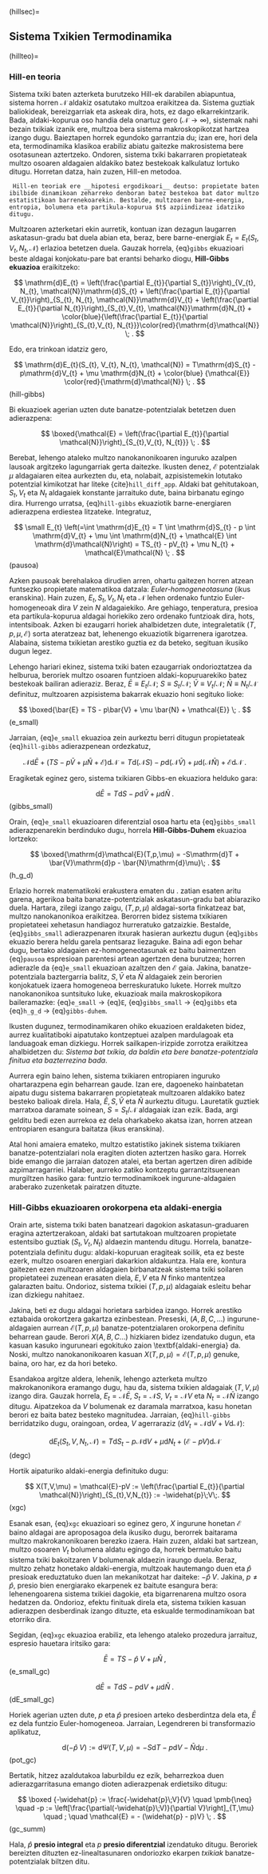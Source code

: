 (hillsec)=
## Sistema Txikien Termodinamika

(hillteo)=
###  Hill-en teoria

Sistema txiki baten azterketa burutzeko Hill-ek darabilen abiapuntua, sistema horren $\mathcal{N}$ aldakiz osatutako multzoa eraikitzea da. Sistema guztiak baliokideak, bereizgarriak eta askeak dira, hots, ez dago elkarrekintzarik. Bada, aldaki-kopurua oso handia dela onartuz gero ($\mathcal{N}\rightarrow \infty$), sistemak nahi bezain txikiak izanik ere,  multzoa bera sistema makroskopikotzat hartzea izango dugu.
Baieztapen horrek egundoko garrantzia du; izan ere,  hori dela eta, termodinamika klasikoa erabiliz abiatu gaitezke makrosistema bere osotasunean aztertzeko. Ondoren, sistema txiki bakarraren propietateak multzo osoaren aldagaien aldakiko batez bestekoak kalkulatuz lortuko ditugu. Horretan datza, hain zuzen, Hill-en metodoa.

```{admonition} Oharra
 Hill-en teoriak ere __hipotesi ergodikoari__ deutso: propietate baten ibilbide dinamikoan zeharreko denboran batez bestekoa bat dator multzo estatistikoan barrenekoarekin. Bestalde, multzoaren barne-energia, entropia, bolumena eta partikula-kopurua $t$ azpiindizeaz idatziko ditugu.

```

Multzoaren azterketari ekin aurretik, kontuan izan dezagun laugarren askatasun-gradu bat duela abian eta, beraz, bere barne-energiak $E_{t} = E_{t}(S_{t}, V_{t}, N_{t}, \mathcal{N})$ erlazioa betetzen duela. Gauzak horrela, {eq}`gibbs` ekuazioari beste aldagai konjokatu-pare bat erantsi beharko diogu, __Hill-Gibbs ekuazioa__ eraikitzeko:

$$
 \mathrm{d}E_{t} = \left(\frac{\partial E_{t}}{\partial S_{t}}\right)_{V_{t}, N_{t}, \mathcal{N}}\mathrm{d}S_{t} + \left(\frac{\partial E_{t}}{\partial V_{t}}\right)_{S_{t}, N_{t}, \mathcal{N}}\mathrm{d}V_{t} + \left(\frac{\partial E_{t}}{\partial N_{t}}\right)_{S_{t},V_{t}, \mathcal{N}}\mathrm{d}N_{t} + \color{blue}{\left(\frac{\partial E_{t}}{\partial \mathcal{N}}\right)_{S_{t},V_{t}, N_{t}}}\color{red}{\mathrm{d}\mathcal{N}} \; .
$$

Edo, era trinkoan idatziz gero,

$$
\mathrm{d}E_{t}(S_{t}, V_{t}, N_{t}, \mathcal{N}) = T\mathrm{d}S_{t} - p\mathrm{d}V_{t} + \mu \mathrm{d}N_{t} + \color{blue} {\mathcal{E}} \color{red}{\mathrm{d}\mathcal{N}} \; .
$$ (hill-gibbs)

Bi ekuazioek agerian uzten dute  banatze-potentzialak betetzen duen adierazpena:

$$
\boxed{\mathcal{E} = \left(\frac{\partial E_{t}}{\partial \mathcal{N}}\right)_{S_{t},V_{t}, N_{t}}} \; .
$$

Berebat, lehengo ataleko multzo nanokanonikoaren inguruko azalpen lausoak argitzeko lagungarriak gerta daitezke. Ikusten denez, $\mathcal{E}$ potentzialak $\mu$ aldagaiaren eitea aurkezten du, eta, nolabait, azpisistemekin lotutako potentzial kimikotzat har liteke {cite}`hill_diff_app`. Aldaki bat gehitutakoan, $S_{t}, V_{t}$ eta $N_{t}$ aldagaiek konstante jarraituko dute, baina  birbanatu egingo dira.
Hurrengo urratsa, {eq}`hill-gibbs` ekuaziotik barne-energiaren adierazpena erdiestea litzateke. Integratuz,

$$
\small E_{t} \left(=\int \mathrm{d}E_{t} = T \int \mathrm{d}S_{t} - p \int \mathrm{d}V_{t} + \mu \int \mathrm{d}N_{t} + \mathcal{E} \int \mathrm{d}\mathcal{N}\right) = TS_{t} - pV_{t} + \mu N_{t} + \mathcal{E}\mathcal{N} \; .
$$ (pausoa)

Azken pausoak berehalakoa dirudien arren, ohartu gaitezen horren atzean funtsezko propietate matematikoa datzala: _Euler-homogeneotasuna_ (ikus [](euler) eranskina). Hain zuzen, $E_{t}, S_{t}, V_{t}, N_{t}$ eta $\mathcal{N}$ lehen ordenako funtzio Euler-homogeneoak dira $V$ zein $N$ aldagaiekiko. Are gehiago, tenperatura, presioa eta partikula-kopurua aldagai horiekiko zero ordenako funtzioak dira, hots, intentsiboak. Azken bi ezaugarri horiek ahalbidetzen dute, integraletatik $(T, p, \mu,\mathcal{E})$ sorta ateratzeaz bat, lehenengo ekuaziotik bigarrenera igarotzea. Alabaina, sistema txikietan arestiko guztia ez da beteko, segituan ikusiko dugun legez.

Lehengo hariari ekinez, sistema txiki baten ezaugarriak ondorioztatzea da helburua, beroriek multzo osoaren funtzioen aldaki-kopuruarekiko batez bestekoak bailiran adieraziz. Beraz, $\bar{E} \equiv E_{t}/\mathcal{N}$; $S \equiv S_{t}/\mathcal{N}$; $\bar{V} \equiv V_{t}/\mathcal{N}$; $\bar{N} \equiv N_{t}/\mathcal{N}$ definituz, multzoaren azpisistema bakarrak ekuazio honi segituko lioke:

$$
\boxed{\bar{E} = TS - p\bar{V} + \mu \bar{N} + \mathcal{E}} \; .
$$ (e_small)

Jarraian, {eq}`e_small` ekuazioa zein aurkeztu berri ditugun propietateak {eq}`hill-gibbs` adierazpenean ordezkatuz,

$$
\mathcal{N}\mathrm{d}\bar{E} + (TS-p\bar{V}+\mu \bar{N} + \mathcal{E})\mathrm{d}\mathcal{N} = T \mathrm{d}(\mathcal{N}S) - p \mathrm{d}(\mathcal{N}\bar{V}) + \mu \mathrm{d}(\mathcal{N}\bar{N}) + \mathcal{E}\mathrm{d}\mathcal{N} \; .
$$

Eragiketak eginez gero, sistema txikiaren Gibbs-en ekuaziora helduko gara:

$$
\mathrm{d}\bar{E} = T\mathrm{d}S - p\mathrm{d}\bar{V} + \mu \mathrm{d}\bar{N} \; .
$$ (gibbs_small)

Orain, {eq}`e_small` ekuazioaren diferentzial osoa hartu eta {eq}`gibbs_small` adierazpenarekin berdinduko dugu, horrela __Hill-Gibbs-Duhem__ ekuazioa lortzeko:

$$
\boxed{\mathrm{d}\mathcal{E}(T,p,\mu) = -S\mathrm{d}T + \bar{V}\mathrm{d}p - \bar{N}\mathrm{d}\mu}\; .
$$ (h_g_d)

Erlazio horrek matematikoki erakustera ematen du [](nanointro). zatian esaten aritu garena, agerikoa baita banatze-potentzialak askatasun-gradu bat abiaraziko duela. Hartara, zilegi izango zaigu, $(T, p, \mu)$ aldagai-sorta finkatzeaz bat, multzo nanokanonikoa eraikitzea. Berorren bidez sistema txikiaren propietateei xehetasun handiagoz hurreratuko gatzaizkie.
Bestalde, {eq}`gibbs_small` adierazpenaren itxurak hasieran aurkeztu dugun {eq}`gibbs` ekuazio berera heldu garela pentsaraz liezaguke. Baina adi egon behar dugu, bertako aldagaien ez-homogeneotasunak ez baitu baimentzen {eq}`pausoa` espresioan parentesi artean agertzen dena burutzea; horren adierazle da {eq}`e_small` ekuazioan azaltzen den $\mathcal{E}$ gaia. Jakina, banatze-potentziala baztergarria balitz, $S, \bar{V}$ eta $\bar{N}$ aldagaiek zein berorien konjokatuek izaera homogeneoa berreskuratuko lukete. Horrek multzo nanokanonikoa suntsituko luke, ekuazioak maila makroskopikora baileramazke: {eq}`e_small` $\rightarrow$ {eq}`E`, {eq}`gibbs_small` $\rightarrow$ {eq}`gibbs` eta {eq}`h_g_d` $\rightarrow$ {eq}`gibbs-duhem`.


Ikusten dugunez, termodinamikaren ohiko ekuazioen eraldaketen bidez, aurrez kualitatiboki aipatutako kontzeptuei azalpen mardulagoak eta landuagoak eman dizkiegu. Horrek sailkapen-irizpide zorrotza eraikitzea ahalbidetzen du: _Sistema bat txikia, da baldin eta bere banatze-potentziala finitua eta bazterrezina bada_.


Aurrera egin baino lehen, sistema txikiaren entropiaren inguruko ohartarazpena egin beharrean gaude. Izan ere, dagoeneko hainbatetan aipatu dugu sistema bakarraren propietateak multzoaren aldakiko batez besteko balioak direla. Hala, $\bar{E}, S, \bar{V}$ eta $\bar{N}$ aurkeztu ditugu. Lauretatik guztiek marratxoa daramate soinean, $S = S_{t}/\mathcal{N}$ aldagaiak izan ezik. Bada, argi gelditu bedi ezen aurrekoa ez dela oharkabeko akatsa izan, horren atzean entropiaren esangura baitatza (ikus [](entropy) eranskina).

Atal honi amaiera emateko, multzo estatistiko jakinek sistema txikiaren banatze-potentzialari nola eragiten dioten aztertzen hasiko gara. Horrek bide emango die jarraian datozen atalei, eta bertan agertzen diren adibide azpimarragarriei. Halaber, aurreko zatiko kontzeptu garrantzitsuenean murgiltzen hasiko gara: funtzio termodinamikoek ingurune-aldagaien araberako zuzenketak pairatzen dituzte.


### Hill-Gibbs ekuazioaren orokorpena eta aldaki-energia

Orain arte, sistema txiki baten banatzeari dagokion askatasun-graduaren eragina aztertzerakoan, aldaki bat sartutakoan multzoaren propietate estentsibo guztiak ($S_{t}, V_{t}, N_{t}$) aldaezin mantendu ditugu.
Horrela, banatze-potentziala definitu dugu: aldaki-kopuruan eragiteak soilik, eta ez beste ezerk, multzo osoaren energiari dakarkion aldakuntza. Hala ere, kontura gaitezen ezen multzoaren aldagaien birbanatzeak sistema txiki soilaren propietateei zuzenean erasaten diela,  $E, V$ eta $N$ finko mantentzea galarazten baitu. Ondorioz, sistema txikiei $(T, p, \mu)$ aldagaiak esleitu behar izan dizkiegu nahitaez.

Jakina, beti ez dugu aldagai horietara sarbidea izango. Horrek arestiko eztabaida orokortzera gakartza ezinbestean. Preseski, $(A, B, C,...)$ ingurune-aldagaien aurrean $\mathcal{E}(T, p, \mu)$ banatze-potentzialaren orokorpena definitu beharrean gaude. Berori $X(A, B, C...)$ hizkiaren bidez izendatuko dugun, eta kasuan kasuko inguruneari egokituko zaion \textbf{aldaki-energia} da. Noski, multzo nanokanonikoaren kasuan $X(T,p,\mu) = \mathcal{E}(T, p, \mu)$ genuke, baina, oro har, ez da hori beteko.

Esandakoa argitze aldera, lehenik, lehengo azterketa multzo makrokanonikora eramango dugu, hau da, sistema txikien aldagaiak $(T,V,\mu)$ izango dira. Gauzak horrela, $E_{t} = \mathcal{N}\bar{E}$, $S_{t} = \mathcal{N}S$, $V_{t} = \mathcal{N}V$ eta $N_{t} = \mathcal{N}\bar{N}$ izango ditugu. Aipatzekoa da $V$ bolumenak ez daramala marratxoa, kasu honetan berori ez baita batez besteko magnitudea. Jarraian, {eq}`hill-gibbs` berridatziko dugu, oraingoan, ordea, $V$ agerraraziz ($\mathrm{d}V_{t} = \mathcal{N}\mathrm{d}V + V\mathrm{d}\mathcal{N}$):


$$
\mathrm{d}E_{t}(S_{t},V,N_{t},\mathcal{N}) = T\mathrm{d}S_{t} - p\mathcal{N}\mathrm{d}V + \mu \mathrm{d}N_{t} + (\mathcal{E}-pV)\mathrm{d}\mathcal{N}
$$ (degc)

Hortik aipaturiko aldaki-energia definituko dugu:

$$
X(T,V,\mu) = \mathcal{E}-pV := \left(\frac{\partial E_{t}}{\partial \mathcal{N}}\right)_{S_{t},V,N_{t}} := -\widehat{p}\;V\;.
$$ (xgc)

Esanak esan, {eq}`xgc` ekuazioari so eginez gero, $X$ ingurune honetan $\mathcal{E}$ baino aldagai are aproposagoa dela ikusiko dugu, berorrek baitarama multzo makrokanonikoaren berezko izaera. Hain zuzen, aldaki bat sartzean, multzo osoaren $V_{t}$ bolumena aldatu egingo da, horrek bermatuko baitu sistema txiki bakoitzaren $V$ bolumenak aldaezin iraungo duela. Beraz, multzo zehatz honetako aldaki-energia, multzoak hautemango duen eta $\widehat{p}$ presioak ereduztatuko duen lan mekanikotzat har daiteke: $-\widehat{p}\;V$. Jakina, $p\neq \widehat{p}$, presio bien energiarako ekarpenek ez baitute esangura bera: lehenengoarena sistema txikiei dagokie, eta bigarrenarena multzo osora hedatzen da. Ondorioz, efektu finituak direla eta, sistema txikien kasuan adierazpen desberdinak izango dituzte, eta eskualde termodinamikoan bat etorriko dira.

Segidan, {eq}`xgc` ekuazioa erabiliz, eta lehengo ataleko prozedura jarraituz, espresio hauetara iritsiko gara:

$$
\bar{E} = TS - \widehat{p}\;V + \mu \bar{N} \; ,
$$ (e_small_gc)

$$
\mathrm{d}\bar{E} = T\mathrm{d}S - p\mathrm{d}V + \mu \mathrm{d}\bar{N} \; .
$$ (dE_small_gc)

Horiek agerian uzten dute, $p$ eta $\widehat{p}$ presioen arteko desberdintza dela eta, $\bar{E}$ ez dela funtzio Euler-homogeneoa. Jarraian, Legendreren bi transformazio aplikatuz,

$$
\mathrm{d}(-\widehat{p}\;V) := \mathrm{d}\Psi(T,V,\mu) = -S\mathrm{d}T - p\mathrm{d}V - \bar{N}\mathrm{d}\mu \; .
$$ (pot_gc)

Bertatik, hitzez azaldutakoa laburbildu ez ezik, beharrezkoa duen adierazgarritasuna emango dioten adierazpenak erdietsiko ditugu:

$$
\boxed {-\widehat{p} := \frac{-\widehat{p}\;V}{V} \quad \pmb{\neq} \quad -p := \left[\frac{\partial(-\widehat{p}\;V)}{\partial V}\right]_{T,\mu} \quad ; \quad \mathcal{E} = - (\widehat{p} - p)V} \; .
$$ (gc_summ)

Hala, $\widehat{p}$ __presio integral__ eta $p$ __presio diferentzial__ izendatuko ditugu. Beroriek bereizten dituzten ez-linealtasunaren ondoriozko ekarpen _txikiak_ banatze-potentzialak biltzen ditu.
